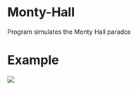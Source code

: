 # Monty-Hall
Program simulates the Monty Hall paradox

# Example
![](https://i.imgur.com/6itGWcp.gif)
